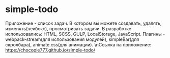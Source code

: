# simple-todo
Приложение - список задач. В котором вы можете создавать, удалять, изменять(чекбокс), просматривать задачи.
В разработке использовались: HTML, SCSS, GULP, LocalStorage, JavaScript. Плагины - webpack-stream(для использования модулей), simpleBar(для скролбара), animate.css(для анимации).
\nСсылка на приложение: https://chocopie777.github.io/simple-todo/
